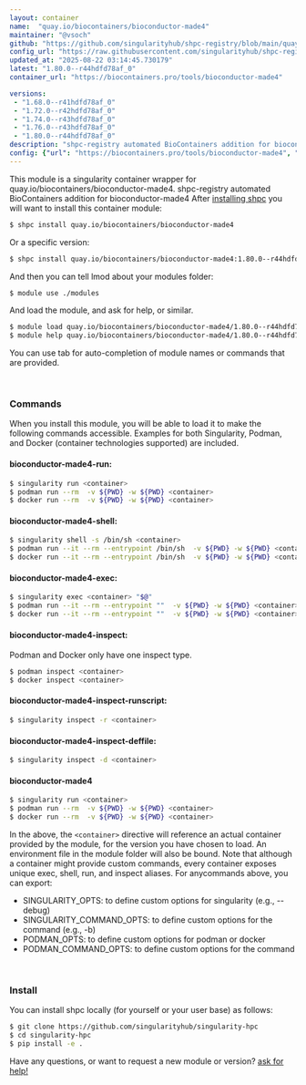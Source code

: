 ```yaml
---
layout: container
name:  "quay.io/biocontainers/bioconductor-made4"
maintainer: "@vsoch"
github: "https://github.com/singularityhub/shpc-registry/blob/main/quay.io/biocontainers/bioconductor-made4/container.yaml"
config_url: "https://raw.githubusercontent.com/singularityhub/shpc-registry/main/quay.io/biocontainers/bioconductor-made4/container.yaml"
updated_at: "2025-08-22 03:14:45.730179"
latest: "1.80.0--r44hdfd78af_0"
container_url: "https://biocontainers.pro/tools/bioconductor-made4"

versions:
 - "1.68.0--r41hdfd78af_0"
 - "1.72.0--r42hdfd78af_0"
 - "1.74.0--r43hdfd78af_0"
 - "1.76.0--r43hdfd78af_0"
 - "1.80.0--r44hdfd78af_0"
description: "shpc-registry automated BioContainers addition for bioconductor-made4"
config: {"url": "https://biocontainers.pro/tools/bioconductor-made4", "maintainer": "@vsoch", "description": "shpc-registry automated BioContainers addition for bioconductor-made4", "latest": {"1.80.0--r44hdfd78af_0": "sha256:e2d801134c362335863fec8c20195b648818fb1d7c7aded8594fb77673bcbfc5"}, "tags": {"1.68.0--r41hdfd78af_0": "sha256:25211e7238c48cb27d01bb748bf94fb5c9e888d29df183d376acbe7c6271961d", "1.72.0--r42hdfd78af_0": "sha256:c1e505659c7f1d8546bc01339243ef81e4a6af2bdb0a27b5af5018b079cbc79a", "1.74.0--r43hdfd78af_0": "sha256:180165204117ddfe3943d85e640e83c783fa5b81ebe60ee26734bcd2d0e33a7b", "1.76.0--r43hdfd78af_0": "sha256:bebd7898f4b812fd6364db60c4dd38b0a023d8924130d8efe79f203e7a891a05", "1.80.0--r44hdfd78af_0": "sha256:e2d801134c362335863fec8c20195b648818fb1d7c7aded8594fb77673bcbfc5"}, "docker": "quay.io/biocontainers/bioconductor-made4"}
---
```


This module is a singularity container wrapper for quay.io/biocontainers/bioconductor-made4.
shpc-registry automated BioContainers addition for bioconductor-made4
After [installing shpc](#install) you will want to install this container module:


```bash
$ shpc install quay.io/biocontainers/bioconductor-made4
```

Or a specific version:

```bash
$ shpc install quay.io/biocontainers/bioconductor-made4:1.80.0--r44hdfd78af_0
```

And then you can tell lmod about your modules folder:

```bash
$ module use ./modules
```

And load the module, and ask for help, or similar.

```bash
$ module load quay.io/biocontainers/bioconductor-made4/1.80.0--r44hdfd78af_0
$ module help quay.io/biocontainers/bioconductor-made4/1.80.0--r44hdfd78af_0
```

You can use tab for auto-completion of module names or commands that are provided.

<br>

### Commands

When you install this module, you will be able to load it to make the following commands accessible.
Examples for both Singularity, Podman, and Docker (container technologies supported) are included.

#### bioconductor-made4-run:

```bash
$ singularity run <container>
$ podman run --rm  -v ${PWD} -w ${PWD} <container>
$ docker run --rm  -v ${PWD} -w ${PWD} <container>
```

#### bioconductor-made4-shell:

```bash
$ singularity shell -s /bin/sh <container>
$ podman run --it --rm --entrypoint /bin/sh  -v ${PWD} -w ${PWD} <container>
$ docker run --it --rm --entrypoint /bin/sh  -v ${PWD} -w ${PWD} <container>
```

#### bioconductor-made4-exec:

```bash
$ singularity exec <container> "$@"
$ podman run --it --rm --entrypoint ""  -v ${PWD} -w ${PWD} <container> "$@"
$ docker run --it --rm --entrypoint ""  -v ${PWD} -w ${PWD} <container> "$@"
```

#### bioconductor-made4-inspect:

Podman and Docker only have one inspect type.

```bash
$ podman inspect <container>
$ docker inspect <container>
```

#### bioconductor-made4-inspect-runscript:

```bash
$ singularity inspect -r <container>
```

#### bioconductor-made4-inspect-deffile:

```bash
$ singularity inspect -d <container>
```



#### bioconductor-made4

```bash
$ singularity run <container>
$ podman run --rm  -v ${PWD} -w ${PWD} <container>
$ docker run --rm  -v ${PWD} -w ${PWD} <container>
```


In the above, the `<container>` directive will reference an actual container provided
by the module, for the version you have chosen to load. An environment file in the
module folder will also be bound. Note that although a container
might provide custom commands, every container exposes unique exec, shell, run, and
inspect aliases. For anycommands above, you can export:

 - SINGULARITY_OPTS: to define custom options for singularity (e.g., --debug)
 - SINGULARITY_COMMAND_OPTS: to define custom options for the command (e.g., -b)
 - PODMAN_OPTS: to define custom options for podman or docker
 - PODMAN_COMMAND_OPTS: to define custom options for the command

<br>

### Install

You can install shpc locally (for yourself or your user base) as follows:

```bash
$ git clone https://github.com/singularityhub/singularity-hpc
$ cd singularity-hpc
$ pip install -e .
```

Have any questions, or want to request a new module or version? [ask for help!](https://github.com/singularityhub/singularity-hpc/issues)
